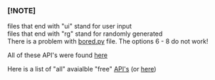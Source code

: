 ### [!NOTE]
files that end with "ui" stand for user input
<br />
files that end with "rg" stand for randomly generated
<br />
There is a problem with [bored.py](https://github.com/Hamid3DATA/Python/blob/main/01.08.2023-31.12.2023/API/bored.py) file. The options 6 - 8 do not work!

All of these API's were found [here](https://apipheny.io/free-api/)


Here is a list of "all" avaialble "free" [API's](https://api.publicapis.org/entries)
(or [here](https://mixedanalytics.com/blog/list-actually-free-open-no-auth-needed-apis/))
